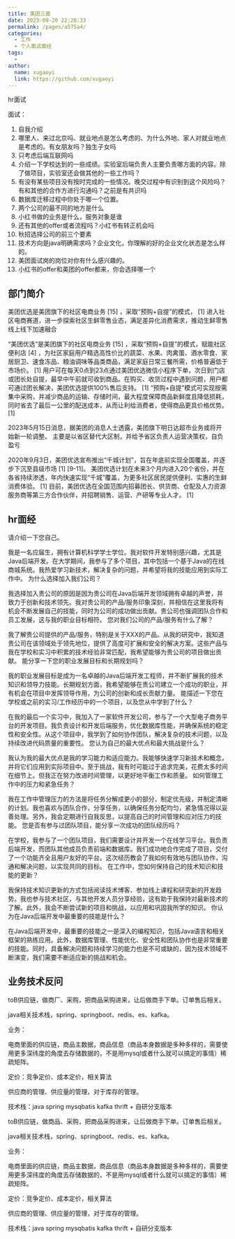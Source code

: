 ```yaml
---
title: 美团三面
date: 2023-09-20 22:28:33
permalink: /pages/a575a4/
categories:
  - 工作
  - 个人面试面经
tags:
  - 
author: 
  name: xugaoyi
  link: https://github.com/xugaoyi
---
```

hr面试

面试：
1. 自我介绍
2. 哪里人、来过北京吗、就业地点是怎么考虑的、为什么外地、家人对就业地点是考虑的。有女朋友吗？独生子女吗
3. 只考虑后端互联网吗
4. 介绍一下学校达到的一些成绩。实验室后端负责人主要负责哪方面的内容。除了做项目，实验室还会做其他的一些工作吗？
5. 有没有某些项目没有按时完成的一些情况。晚交过程中有识别到这个风险吗？有和其他的合作方进行沟通吗？之前是有共识吗
6. 数据库迁移过程中你处于哪一个位置。
7. 两个公司的最不同的地方是什么
8. 小红书做的业务是什么，服务对象是谁
9. 还有其他的offer或者流程吗？小红书有转正机会吗
10. 秋招选择公司的前三个要素
11. 技术方向是java明确需求吗？企业文化，你理解的好的企业文化状态是怎么样的。
12. 美团面试岗的岗位对你有什么感兴趣的。
13. 小红书的offer和美团的offer都来，你会选择哪一个









## 部门简介
美团优选是美团旗下的社区电商业务 [15] ，采取“预购+自提”的模式， [1] 进入社区电商赛道，进一步探索社区生鲜零售业态，满足差异化消费需求，推动生鲜零售线上线下加速融合

“美团优选”是美团旗下的社区电商业务 [15] ，采取“预购+自提”的模式，赋能社区便利店 [4] ，为社区家庭用户精选高性价比的蔬菜、水果、肉禽蛋、酒水零食、家居厨卫、速食冻品、粮油调味等品类商品，满足家庭日常三餐所需，价格普遍低于市场价。 [1]
用户可在每天0点到23点通过美团优选微信小程序下单，次日到门店或团长处自提，最早中午前就可收到商品。在购买、收货过程中遇到问题，用户都可通过团长解决，美团优选提供100%售后支持。 [1]
“预购+自提”模式可实现按需集中采购，并减少商品的运输、存储时间，最大程度保障商品新鲜度且降低损耗，同时省去了最后一公里的配送成本，从而让利给消费者，使得商品更具价格优势。 [1]


2023年5月15日消息，据美团的消息人士透露，美团旗下明日达超市业务或将开始新一轮调整。 主要是以省区替代大区制，并给予省区负责人运营决策权，自负盈亏

2020年9月3日，美团优选宣布推出“千城计划”，旨在年底前实现全国覆盖，并逐步下沉至县级市场 [1] [9-11]。
美团优选计划在未来3个月内进入20个省份，并在各省持续渗透，年内快速实现“千城”覆盖，为更多社区居民提供便利、实惠的生鲜消费体验。 [1]
目前，美团优选在全国范围内招募团长、供货商、仓配及人力资源服务商等第三方合作伙伴，并招聘销售、运营、产研等专业人才。 [1]


## hr面经

请介绍一下您自己。

我是一名应届生，拥有计算机科学学士学位。我对软件开发特别感兴趣，尤其是Java后端开发。在大学期间，我参与了多个项目，其中包括一个基于Java的在线商城系统。我热爱学习新技术，解决复杂的问题，并希望将我的技能应用到实际工作中。
为什么选择加入我们公司？

我选择加入贵公司的原因是因为贵公司在Java后端开发领域拥有卓越的声誉，并致力于创新和技术领先。我对贵公司的产品/服务印象深刻，并相信在这里我将有机会不断发展自己的技能，同时为公司的成功做出贡献。贵公司也强调团队合作和员工发展，这与我的职业目标相符。
您对我们公司的产品/服务有什么了解？

我了解贵公司提供的产品/服务，特别是关于XXX的产品。从我的研究中，我知道贵公司在该领域处于领先地位，提供了高度可扩展和安全的解决方案。这些产品与我在学校和实习中积累的技术经验非常匹配，我希望能够为贵公司的项目做出贡献。
能分享一下您的职业发展目标和长期规划吗？

我的职业发展目标是成为一名卓越的Java后端开发工程师，并不断扩展我的技术知识和领导力技能。长期规划方面，我希望能够在贵公司建立一个成功的职业，并有机会在项目中发挥领导作用，为公司的创新和成长贡献力量。
能描述一下您在学校或之前的实习/工作经历中的一个项目，以及您从中学到了什么？

在我的最后一个实习中，我加入了一家软件开发公司，参与了一个大型电子商务平台的开发项目。我负责设计和开发后端服务，优化数据库性能，并确保系统的稳定性和安全性。从这个项目中，我学到了如何协作团队，解决复杂的技术问题，以及持续改进代码质量的重要性。
您认为自己的最大优点和最大挑战是什么？

我认为我的最大优点是我的学习能力和适应能力。我能够快速学习新技术和概念，并将它们应用到实际项目中。至于挑战，我有时可能过于追求完美，花费太多时间在细节上。但我正在努力改进时间管理，以更好地平衡工作和质量。
如何管理工作中的压力和紧急任务？

我在工作中管理压力的方法是将任务分解成更小的部分，制定优先级，并制定清晰的计划。我也喜欢与团队合作，分享任务，以确保任务分配均匀，紧急情况得以妥善处理。另外，我会定期进行自我反思，以提高自己的时间管理和应对压力的技能。
您是否有参与过团队项目，能分享一次成功的团队经历吗？

在学校，我参与了一个团队项目，我们需要设计并开发一个在线学习平台。我负责后端开发，而团队其他成员负责前端和数据库。我们成功地合作完成了项目，交付了一个功能齐全且用户友好的平台。这次经历教会了我如何有效地与团队协作，沟通和解决问题，以实现共同的目标。
在工作中，您如何保持自己的技术知识和技能的更新？

我保持技术知识更新的方式包括阅读技术博客、参加线上课程和研究新的开发趋势。我也参与技术社区，与其他开发人员分享经验，这有助于我保持对最新技术的了解。此外，我会不断尝试新的项目和挑战，以应用和巩固我所学的知识。
你认为在Java后端开发中最重要的技能是什么？

在Java后端开发中，最重要的技能之一是深入的编程知识，包括Java语言和相关框架的熟练应用。此外，数据库管理、性能优化、安全性和团队协作也是非常重要的技能。同时，具备解决问题和持续学习的能力也是不可或缺的，因为技术领域不断演变，我们需要不断适应新的挑战和机会。




## 业务技术反问

toB供应链，做商厂、采购，把商品采购进来，让后做商手下单。订单售后相关。

java相关技术栈，spring、springboot、redis、es、kafka。



业务：

电商里面的供应链，商品主数据，商品信息（商品本身数据是多种多样的，需要使用更多深纬度的角度去存储数据的，不是用mysql或者什么就可以搞定的事情）稀疏矩阵。



定价：竞争定价、成本定价，相关算法



供应商的管理、供应量的管理，对于库存的管理。

技术栈：java spring mysqbatis kafka thrift + 自研分支版本


toB供应链，做商品、采购，把商品采购进来，让后做商手下单。订单售后相关。

java相关技术栈，spring、springboot、redis、es、kafka。



业务：

电商里面的供应链，商品主数据，商品信息（商品本身数据是多种多样的，需要使用更多深纬度的角度去存储数据的，不是用mysql或者什么就可以搞定的事情）稀疏矩阵。



定价：竞争定价、成本定价，相关算法



供应商的管理、供应量的管理，对于库存的管理。

技术栈：java spring mysqbatis kafka thrift + 自研分支版本